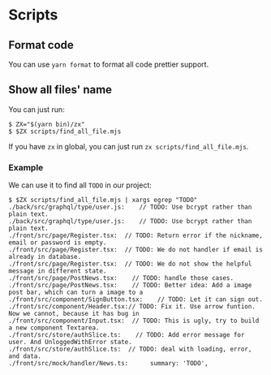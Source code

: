 # Scripts

## Format code

You can use `yarn format` to format all code prettier support.

## Show all files' name

You can just run:

```shell
$ ZX="$(yarn bin)/zx"
$ $ZX scripts/find_all_file.mjs
```

If you have `zx` in global, you can just run `zx scripts/find_all_file.mjs`.

### Example

We can use it to find all `TODO` in our project:

```shell
$ $ZX scripts/find_all_file.mjs | xargs egrep "TODO"
./back/src/graphql/type/user.js:    // TODO: Use bcrypt rather than plain text.
./back/src/graphql/type/user.js:    // TODO: Use bcrypt rather than plain text.
./front/src/page/Register.tsx:  // TODO: Return error if the nickname, email or password is empty.
./front/src/page/Register.tsx:  // TODO: We do not handler if email is already in database.
./front/src/page/Register.tsx:  // TODO: We do not show the helpful message in different state.
./front/src/page/PostNews.tsx:    // TODO: handle those cases.
./front/src/page/PostNews.tsx:    // TODO: Better idea: Add a image post bar, which can turn a image to a
./front/src/component/SignButton.tsx:    // TODO: Let it can sign out.
./front/src/component/Header.tsx:// TODO: Fix it. Use arrow funtion. Now we cannot, because it has bug in
./front/src/component/Input.tsx:  // TODO: This is ugly, try to build a new component Textarea.
./front/src/store/authSlice.ts:    // TODO: Add error message for user. And UnloggedWithError state.
./front/src/store/authSlice.ts:  // TODO: deal with loading, error, and data.
./front/src/mock/handler/News.ts:      summary: 'TODO',
```

